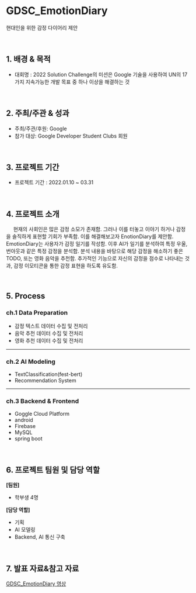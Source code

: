 # GDSC_EmotionDiary
현대인을 위한 감정 다이어리 제안

<br/>

## 1. 배경 & 목적
 
- 대회명 : 2022 Solution Challenge의 미션은 Google 기술을 사용하여 UN의 17가지 지속가능한 개발 목표 중 하나 이상을 해결하는 것
<br/>

## 2. 주최/주관 & 성과

- 주최/주관/후원: Google
- 참가 대상: Google Developer Student Clubs 회원

<br/>

## 3. 프로젝트 기간

- 프로젝트 기간 : 2022.01.10 ~ 03.31

<br/>

## 4. 프로젝트 소개

&nbsp;&nbsp;&nbsp;&nbsp; 현재의 사회인은 많은 감정 소모가 존재함. 그러나 이를 터놓고 이야기 하거나 감정을 솔직하게 표현할 기회가 부족함. 이를 해결해보고자 EnotionDiary를 제안함. EmotionDiary는 사용자가 감정 일기를 작성함. 이후 AI가 일기를 분석하여 특정 우울, 번아웃과 같은 특정 감정을 분석함. 분석 내용을 바탕으로 해당 감정을 해소하기 좋은 TODO, 또는 영화 음악을 추천함. 추가적인 기능으로 자신의 감정을 점수로 나타내는 것과, 감정 이모티콘을 통한 감정 표현을 하도록 유도함.

<br/>

## 5. Process

### ch.1 Data Preparation 

- 감정 텍스트 데이터 수집 및 전처리
- 음악 추천 데이터 수집 및 전처리
- 영화 추천 데이터 수집 및 전처리

---

### ch.2 AI Modeling  

- TextClassification(fest-bert)
- Recommendation System
---

### ch.3 Backend & Frontend

- Goggle Cloud Platform
- android
- Firebase
- MySQL
- spring boot

<br/>

## 6. 프로젝트 팀원 및 담당 역할

**[팀원]**

- 학부생 4명

**[담당 역할]**

- 기획
- AI 모델링
- Backend, AI 통신 구축

<br/>

## 7. 발표 자료&참고 자료

[GDSC_EmotionDiary 영상](https://www.youtube.com/watch?v=NavnIGM5ckc)  
